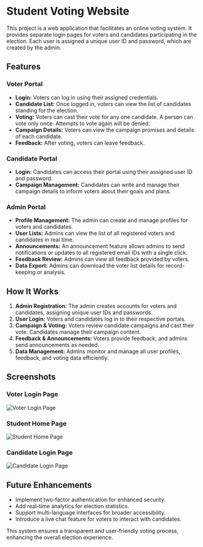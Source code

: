 # Student Voting Website

This project is a web application that facilitates an online voting system. It provides separate login pages for voters and candidates participating in the election. Each user is assigned a unique user ID and password, which are created by the admin.

## Features

### Voter Portal

- **Login:** Voters can log in using their assigned credentials.
- **Candidate List:** Once logged in, voters can view the list of candidates standing for the election.
- **Voting:** Voters can cast their vote for any one candidate. A person can vote only once. Attempts to vote again will be denied.
- **Campaign Details:** Voters can view the campaign promises and details of each candidate.
- **Feedback:** After voting, voters can leave feedback.

### Candidate Portal

- **Login:** Candidates can access their portal using their assigned user ID and password.
- **Campaign Management:** Candidates can write and manage their campaign details to inform voters about their goals and plans.

### Admin Portal

- **Profile Management:** The admin can create and manage profiles for voters and candidates.
- **User Lists:** Admins can view the list of all registered voters and candidates in real time.
- **Announcements:** An announcement feature allows admins to send notifications or updates to all registered email IDs with a single click.
- **Feedback Review:** Admins can view all feedback provided by voters.
- **Data Export:** Admins can download the voter list details for record-keeping or analysis.

## How It Works

1. **Admin Registration:** The admin creates accounts for voters and candidates, assigning unique user IDs and passwords.
2. **User Login:** Voters and candidates log in to their respective portals.
3. **Campaign & Voting:** Voters review candidate campaigns and cast their vote. Candidates manage their campaign content.
4. **Feedback & Announcements:** Voters provide feedback, and admins send announcements as needed.
5. **Data Management:** Admins monitor and manage all user profiles, feedback, and voting data efficiently.

## Screenshots

### Voter Login Page
![Voter Login Page](file-1kawb8SevhVS1UqPQvSs27)

### Student Home Page
![Student Home Page](file-TdT4ZWcfa3P6ftbuN1F8uc)

### Candidate Login Page
![Candidate Login Page](file-8o7RshhFNS7mazhWUqMS8b)

## Future Enhancements

- Implement two-factor authentication for enhanced security.
- Add real-time analytics for election statistics.
- Support multi-language interfaces for broader accessibility.
- Introduce a live chat feature for voters to interact with candidates.

This system ensures a transparent and user-friendly voting process, enhancing the overall election experience.
